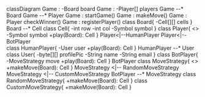 classDiagram
Game : -Board board
Game : -Player[] players
Game --* Board
Game --* Player
Game : startGame()
Game : makeMove()
Game : Player checkWinner()
Game : registerPlayer()
class Board{
-Cell[][] cells
}
Board --* Cell
class Cell{
-int row
-int col
-Symbol symbol
}
class Player{
<<abstract>>
-Symbol symbol
+play(Board): Cell
}
Player<|--HumanPlayer
Player<|--BotPlayer	 
class HumanPlayer{
-User user
+play(Board): Cell
}
HumanPlayer --*	 User
class User{
-byte[][] profilePic
-String name
-String email
}
class BotPlayer{
-MoveStrategy move
+play(Board): Cell
}
BotPlayer
class MoveStrategy{
<<interface>>
+makeMove(Board): Cell
}
MoveStrategy <|-- RandomMoveStrategy
MoveStrategy <|-- CustomMoveStrategy
BotPlayer --* MoveStrategy
class RandomMoveStrategy{
+makeMove(Board): Cell
}
class CustomMoveStrategy{
+makeMove(Board): Cell
}
